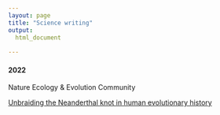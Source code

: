 ```yaml
---
layout: page
title: "Science writing"
output: 
  html_document
  
---
```


#### 2022 
 
 
Nature Ecology & Evolution Community 
 
[Unbraiding the Neanderthal knot in human evolutionary history](https://ecoevocommunity.nature.com/posts/unbraiding-the-neanderthal-knot-in-human-evolutionary-history)


